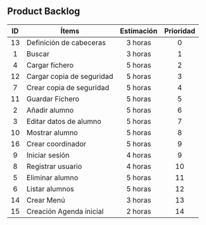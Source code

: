 
## Product Backlog



|ID              |Ítems            |Estimación                 |Prioridad
|:----------------:|-------------------------------|:---------------------------:|:-----------------------:|
|13        |Definición de cabeceras           |3 horas          |0|
|1				 |Buscar          				 |3 horas         			 |1|
|4				 |Cargar fichero   		         |5 horas					 |2|
|12				 |Cargar copia de seguridad		 |5 horas					 |3|
|7				 |Crear copia de seguridad		 |5 horas					 |4|
|11				 |Guardar Fichero				 |5 horas					 |5|
|2				 |Añadir alumno					 |5 horas					 |6|
|3				 |Editar datos de alumno		 |5 horas					 |7|
|10				 |Mostrar alumno				 |5 horas 					 |8|
|16        |Crear coordinador       |5 horas          |9|
|9				 |Iniciar sesión				 |4 horas					 |9|
|8				 |Registrar usuario				 |4 horas					 |10|
|5				 |Eliminar alumno	    		 |5 horas					 |11|
|6				 |Listar alumnos					 |5 horas					 |12|
|14        |Crear Menú          |3 horas            |13|
|15        |Creación Agenda inicial       |2 horas          |14|

